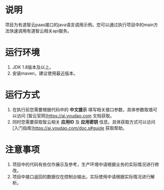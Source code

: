 # 说明
项目为有道智云paas接口的java语言调用示例。您可以通过执行项目中的main方法快速调用有道智云相关api服务。

# 运行环境
1. JDK 1.8版本及以上。  
2. 安装maven，建议使用最近版本。  

# 运行方式
1. 在执行前您需要根据代码中的 <b>中文提示</b> 填写相关接口参数，具体参数取值可以访问 [智云官网]https://ai.youdao.com 文档获取。  
2. 同时您需要获取智云相关 <b>应用ID</b> 及 <b>应用密钥</b> 信息。具体获取方式可以访问 [入门指南]https://ai.youdao.com/doc.s#guide 获取帮助。

# 注意事项
1. 项目中的代码有些仅作展示及参考，生产环境中请根据业务的实际情况进行修改。  
2. 项目中接口返回的数据仅在控制台输出，实际使用中请根据实际情况进行解析。